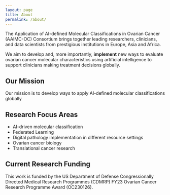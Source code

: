 ```yaml
---
layout: page
title: About
permalink: /about/
---
```

The Application of AI-defined Molecular Classifications in Ovarian Cancer (AAIMC-OC) Consortium brings together leading researchers, clinicians, and data scientists from prestigious institutions in Europe, Asia and Africa.

We aim to develop and, more importantly, **implement** new ways to evaluate ovarian cancer molecular characteristics using artificial intelligence to support clinicians making treatment decisions globally.

## Our Mission

Our mission is to develop ways to apply AI-defined molecular classifications globally

## Research Focus Areas

- AI-driven molecular classification
- Federated Learning 
- Digital pathology implementation in different resource settings
- Ovarian cancer biology
- Translational cancer research

## Current Research Funding

This work is funded by the US Department of Defense Congressionally Directed Medical Research Programmes (CDMRP) FY23 Ovarian Cancer Research Programme Award (OC230126).
